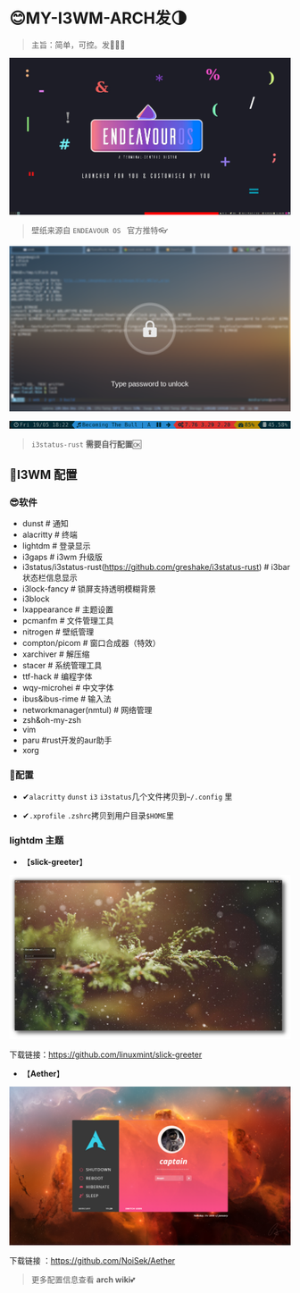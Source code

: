 # 😊MY-I3WM-ARCH发🌗
>   主旨：简单，可控。发🤞🐱‍🏍

<img src="./source/2022-01-25_11-10.png" alt="2022-01-25_11-10" style="zoom:75%;" />

> 壁纸来源自 `ENDEAVOUR OS ` 官方推特👓

![i3lock-fancy](./source/i3lock-fancy.png)

![i3status_rust_bar](./source/i3status_rust_bar.png)

> `i3status-rust` **需要自行配置**🆗

## 👀I3WM 配置


### 😎软件

- dunst     # 通知
- alacritty # 终端
- lightdm  # 登录显示
- i3gaps   # i3wm 升级版
- i3status/i3status-rust(https://github.com/greshake/i3status-rust)  # i3bar 状态栏信息显示
- i3lock-fancy # 锁屏支持透明模糊背景
- i3block
- lxappearance	# 主题设置
- pcmanfm		# 文件管理工具
- nitrogen 		# 壁纸管理
- compton/picom  # 窗口合成器（特效）
- xarchiver # 解压缩
- stacer   # 系统管理工具
- ttf-hack # 编程字体
- wqy-microhei # 中文字体
- ibus&ibus-rime # 输入法
- networkmanager(nmtul) # 网络管理
- zsh&oh-my-zsh	
- vim
- paru  #rust开发的aur助手
- xorg


### 🤳配置

- ✔`alacritty` `dunst` `i3` `i3status`几个文件拷贝到`~/.config` 里

- ✔`.xprofile` `.zshrc`拷贝到用户目录`$HOME`里

### lightdm 主题

- 【**slick-greeter**】

![222](./source/login2.png)

下载链接：https://github.com/linuxmint/slick-greeter



- 【**Aether**】

![login](./source/login.png)

下载链接 ：https://github.com/NoiSek/Aether

> 更多配置信息查看 **arch wiki**💕